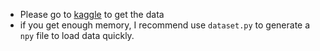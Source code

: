 - Please go to [kaggle](https://www.kaggle.com/c/ml2020spring-hw2) to get the data
- if you get enough memory, I recommend use `dataset.py` to generate a `npy` file to load data quickly.
